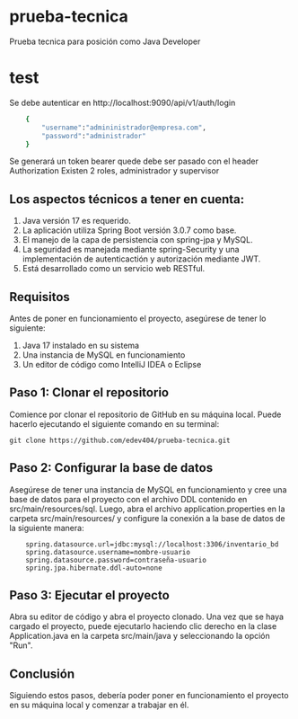 # prueba-tecnica
Prueba tecnica para posición como Java Developer

# test
Se debe autenticar en http://localhost:9090/api/v1/auth/login

```bash
    {
        "username":"admininistrador@empresa.com",
        "password":"administrador"
    }

```
Se generará un token bearer quede debe ser pasado con el header Authorization
Existen 2 roles, administrador y supervisor

## Los aspectos técnicos a tener en cuenta:

1. Java versión 17 es requerido.
2. La aplicación utiliza Spring Boot versión 3.0.7 como base.
3. El manejo de la capa de persistencia con spring-jpa y MySQL.
4. La seguridad es manejada mediante spring-Security y una implementación de autenticactión y autorización mediante JWT.
5. Está desarrollado como un servicio web RESTful.

## Requisitos

Antes de poner en funcionamiento el proyecto, asegúrese de tener lo siguiente:

1. Java 17 instalado en su sistema
2. Una instancia de MySQL en funcionamiento
3. Un editor de código como IntelliJ IDEA o Eclipse

## Paso 1: Clonar el repositorio

Comience por clonar el repositorio de GitHub en su máquina local. Puede hacerlo ejecutando el siguiente comando en su terminal:

    git clone https://github.com/edev404/prueba-tecnica.git

## Paso 2: Configurar la base de datos

Asegúrese de tener una instancia de MySQL en funcionamiento y cree una base de datos para el proyecto con el archivo DDL contenido en src/main/resources/sql. Luego, abra el archivo application.properties en la carpeta src/main/resources/ y configure la conexión a la base de datos de la siguiente manera:

        spring.datasource.url=jdbc:mysql://localhost:3306/inventario_bd
        spring.datasource.username=nombre-usuario
        spring.datasource.password=contraseña-usuario
        spring.jpa.hibernate.ddl-auto=none

## Paso 3: Ejecutar el proyecto

Abra su editor de código y abra el proyecto clonado. Una vez que se haya cargado el proyecto, puede ejecutarlo haciendo clic derecho en la clase Application.java en la carpeta src/main/java y seleccionando la opción "Run".

## Conclusión

Siguiendo estos pasos, debería poder poner en funcionamiento el proyecto en su máquina local y comenzar a trabajar en él.
